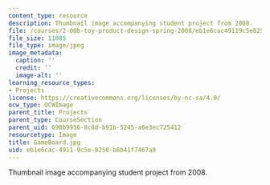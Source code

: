 ```yaml
---
content_type: resource
description: Thumbnail image accompanying student project from 2008.
file: /courses/2-00b-toy-product-design-spring-2008/eb1e6cac49119c5e8250b8b41f7467a9_GameBoard.jpg
file_size: 11085
file_type: image/jpeg
image_metadata:
  caption: ''
  credit: ''
  image-alt: ''
learning_resource_types:
- Projects
license: https://creativecommons.org/licenses/by-nc-sa/4.0/
ocw_type: OCWImage
parent_title: Projects
parent_type: CourseSection
parent_uid: 690b9956-8c8d-b91b-5245-a6e3ec725412
resourcetype: Image
title: GameBoard.jpg
uid: eb1e6cac-4911-9c5e-8250-b8b41f7467a9
---
```

Thumbnail image accompanying student project from 2008.